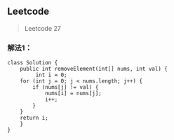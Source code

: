 ## Leetcode 

> Leetcode 27


### 解法1：

```
class Solution {
    public int removeElement(int[] nums, int val) {
         int i = 0;
    for (int j = 0; j < nums.length; j++) {
        if (nums[j] != val) {
            nums[i] = nums[j];
            i++;
        }
    }
    return i;
    }
}
```




